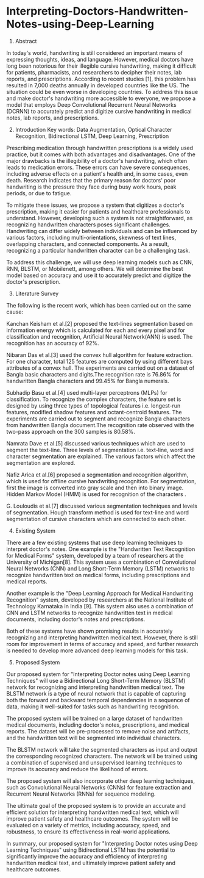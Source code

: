 # Interpreting-Doctors-Handwritten-Notes-using-Deep-Learning
1. Abstract

In today's world, handwriting is still considered an important means of expressing thoughts, ideas, and language. However, medical doctors have long been notorious for their illegible cursive handwriting, making it difficult for patients, pharmacists, and researchers to decipher their notes, lab reports, and prescriptions. According to recent studies [1], this problem has resulted in 7,000 deaths annually in developed countries like the US. The situation could be even worse in developing countries. To address this issue and make doctor's handwriting more accessible to everyone, we propose a model that employs Deep Convolutional Recurrent Neural Networks (DCRNN) to accurately predict and digitize cursive handwriting in medical notes, lab reports, and prescriptions.

2. Introduction
Key words: Data Augmentation, Optical Character Recognition, Bidirectional LSTM, Deep Learning, Prescription

Prescribing medication through handwritten prescriptions is a widely used practice, but it comes with both advantages and disadvantages. One of the major drawbacks is the illegibility of a doctor's handwriting, which often leads to medication errors. These errors can have severe consequences, including adverse effects on a patient's health and, in some cases, even death. Research indicates that the primary reason for doctors' poor handwriting is the pressure they face during busy work hours, peak periods, or due to fatigue.

To mitigate these issues, we propose a system that digitizes a doctor's prescription, making it easier for patients and healthcare professionals to understand. However, developing such a system is not straightforward, as recognizing handwritten characters poses significant challenges. Handwriting can differ widely between individuals and can be influenced by various factors, including multi-orientations, skewness of text lines, overlapping characters, and connected components. As a result, recognizing a particular handwritten character can be a challenging task.

To address this challenge, we will use deep learning models such as CNN, RNN, BLSTM, or Mobilenett, among others. We will determine the best model based on accuracy and use it to accurately predict and digitize the doctor's prescription.


3. Literature Survey

The following is the recent work, which has been carried out on the same cause:
	
Kanchan Keisham et al.[2] proposed the text-lines segmentation based on information energy which is calculated for each and every pixel and for classification and recognition, Artificial Neural Network(ANN) is used. The recognition has an accuracy of 92%.

Nibaran Das et al.[3] used the convex hull algorithm for feature extraction. For one character, total 125 features are computed by using different bays attributes of a convex hull. The experiments are carried out on a dataset of Bangla basic characters and digits.The recognition rate is 76.86% for handwritten Bangla characters and 99.45% for Bangla numerals.

Subhadip Basu et al.[4] used multi-layer perceptrons (MLPs) for classification. To recognize the complex characters, the feature set is designed by using three types of topological features i.e. longest-run features, modified shadow features and octant-centroid features. The experiments are carried out to segment and recognize Bangla characters from handwritten Bangla document.The recognition rate observed with the two-pass approach on the 300 samples is 80.58%.

Namrata Dave et al.[5] discussed various techniques which are used to segment the text-line. Three levels of segmentation i.e. text-line, word and character segmentation are explained. The various factors which affect the segmentation are explored.

Nafiz Arica et al.[6] proposed a segmentation and recognition algorithm, which is used for offline cursive handwriting recognition. For segmentation, first the image is converted into gray scale and then into binary image. Hidden Markov Model (HMM) is used for recognition of the characters .

G. Louloudis et al.[7] discussed various segmentation techniques and levels of segmentation. Hough transform method is used for text-line and word segmentation of cursive characters which are connected to each other. 

4. Existing System

There are a few existing systems that use deep learning techniques to interpret doctor's notes. One example is the "Handwritten Text Recognition for Medical Forms" system, developed by a team of researchers at the University of Michigan[8]. This system uses a combination of Convolutional Neural Networks (CNN) and Long Short-Term Memory (LSTM) networks to recognize handwritten text on medical forms, including prescriptions and medical reports.

Another example is the "Deep Learning Approach for Medical Handwriting Recognition" system, developed by researchers at the National Institute of Technology Karnataka in India [9]. This system also uses a combination of CNN and LSTM networks to recognize handwritten text in medical documents, including doctor's notes and prescriptions.

Both of these systems have shown promising results in accurately recognizing and interpreting handwritten medical text. However, there is still room for improvement in terms of accuracy and speed, and further research is needed to develop more advanced deep learning models for this task.

5. Proposed System

Our proposed system for "Interpreting Doctor notes using Deep Learning Techniques" will use a Bidirectional Long Short-Term Memory (BLSTM) network for recognizing and interpreting handwritten medical text. The BLSTM network is a type of neural network that is capable of capturing both the forward and backward temporal dependencies in a sequence of data, making it well-suited for tasks such as handwriting recognition.

The proposed system will be trained on a large dataset of handwritten medical documents, including doctor's notes, prescriptions, and medical reports. The dataset will be pre-processed to remove noise and artifacts, and the handwritten text will be segmented into individual characters.

The BLSTM network will take the segmented characters as input and output the corresponding recognized characters. The network will be trained using a combination of supervised and unsupervised learning techniques to improve its accuracy and reduce the likelihood of errors.

The proposed system will also incorporate other deep learning techniques, such as Convolutional Neural Networks (CNNs) for feature extraction and Recurrent Neural Networks (RNNs) for sequence modeling.

The ultimate goal of the proposed system is to provide an accurate and efficient solution for interpreting handwritten medical text, which will improve patient safety and healthcare outcomes. The system will be evaluated on a variety of metrics, including accuracy, speed, and robustness, to ensure its effectiveness in real-world applications.

In summary, our proposed system for "Interpreting Doctor notes using Deep Learning Techniques" using Bidirectional LSTM has the potential to significantly improve the accuracy and efficiency of interpreting handwritten medical text, and ultimately improve patient safety and healthcare outcomes.

